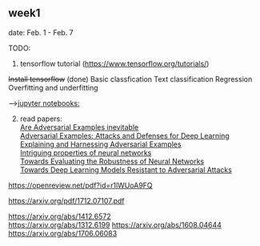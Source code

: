 
## week1
date: Feb. 1 - Feb. 7    

TODO: 

1. tensorflow tutorial (https://www.tensorflow.org/tutorials/)

~~Install tensorflow~~ (done)
Basic classfication
Text classification
Regression
Overfitting and underfitting

-->[jupyter notebooks:](tf-tutorials)

2. read papers:  
[Are Adversarial Examples inevitable](#paper1)  
[Adversarial Examples: Attacks and Defenses for Deep Learning](#paper2)  
[Explaining and Harnessing Adversarial Examples](#paper3)  
[Intriguing properties of neural networks](#paper4)   
[Towards Evaluating the Robustness of Neural Networks](#paper5)   
[Towards Deep Learning Models Resistant to Adversarial Attacks](#paper6)   



 

<a name="paper1"></a>
https://openreview.net/pdf?id=r1lWUoA9FQ  

<a name="paper2"></a>
 https://arxiv.org/pdf/1712.07107.pdf


<a name="paper3"></a>

https://arxiv.org/abs/1412.6572  
<a name="paper4"></a>
  https://arxiv.org/abs/1312.6199 
<a name="paper5"></a>
 https://arxiv.org/abs/1608.04644  
<a name="paper6"></a>
 https://arxiv.org/abs/1706.06083  